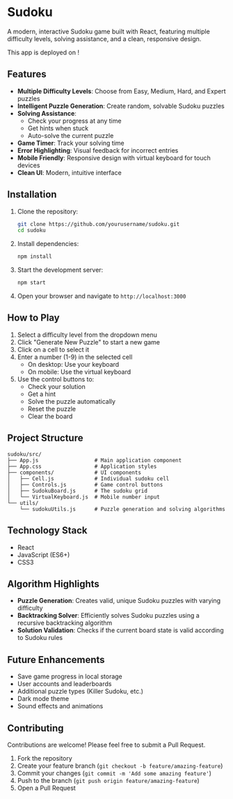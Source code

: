 # Sudoku

A modern, interactive Sudoku game built with React, featuring multiple difficulty levels, solving assistance, and a clean, responsive design.

This app is deployed on [](https://sudoku.gokuls.in)!

## Features

- **Multiple Difficulty Levels**: Choose from Easy, Medium, Hard, and Expert puzzles
- **Intelligent Puzzle Generation**: Create random, solvable Sudoku puzzles
- **Solving Assistance**:
  - Check your progress at any time
  - Get hints when stuck
  - Auto-solve the current puzzle
- **Game Timer**: Track your solving time
- **Error Highlighting**: Visual feedback for incorrect entries
- **Mobile Friendly**: Responsive design with virtual keyboard for touch devices
- **Clean UI**: Modern, intuitive interface

## Installation

1. Clone the repository:
   ```bash
   git clone https://github.com/yourusername/sudoku.git
   cd sudoku
   ```

2. Install dependencies:
   ```bash
   npm install
   ```

3. Start the development server:
   ```bash
   npm start
   ```

4. Open your browser and navigate to `http://localhost:3000`

## How to Play

1. Select a difficulty level from the dropdown menu
2. Click "Generate New Puzzle" to start a new game
3. Click on a cell to select it
4. Enter a number (1-9) in the selected cell
   - On desktop: Use your keyboard
   - On mobile: Use the virtual keyboard
5. Use the control buttons to:
   - Check your solution
   - Get a hint
   - Solve the puzzle automatically
   - Reset the puzzle
   - Clear the board

## Project Structure

```
sudoku/src/
├── App.js                  # Main application component
├── App.css                 # Application styles
├── components/             # UI components
│   ├── Cell.js             # Individual sudoku cell
│   ├── Controls.js         # Game control buttons
│   ├── SudokuBoard.js      # The sudoku grid
│   └── VirtualKeyboard.js  # Mobile number input
└── utils/
    └── sudokuUtils.js      # Puzzle generation and solving algorithms
```

## Technology Stack

- React
- JavaScript (ES6+)
- CSS3

## Algorithm Highlights

- **Puzzle Generation**: Creates valid, unique Sudoku puzzles with varying difficulty
- **Backtracking Solver**: Efficiently solves Sudoku puzzles using a recursive backtracking algorithm
- **Solution Validation**: Checks if the current board state is valid according to Sudoku rules

## Future Enhancements

- Save game progress in local storage
- User accounts and leaderboards
- Additional puzzle types (Killer Sudoku, etc.)
- Dark mode theme
- Sound effects and animations

## Contributing

Contributions are welcome! Please feel free to submit a Pull Request.

1. Fork the repository
2. Create your feature branch (`git checkout -b feature/amazing-feature`)
3. Commit your changes (`git commit -m 'Add some amazing feature'`)
4. Push to the branch (`git push origin feature/amazing-feature`)
5. Open a Pull Request
